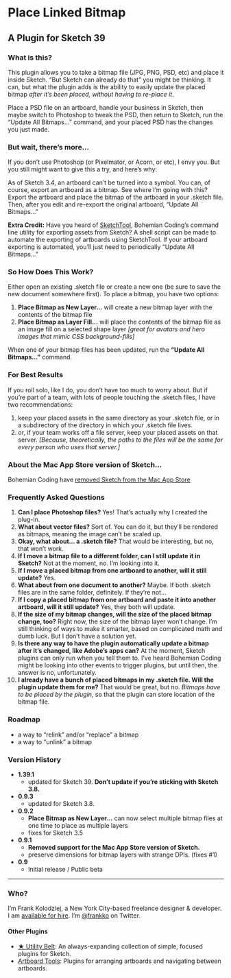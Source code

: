# Place Linked Bitmap
## A Plugin for Sketch 39

### What is this?

This plugin allows you to take a bitmap file (JPG, PNG, PSD, etc) and place it inside Sketch. “But Sketch can already do that” you might be thinking. It can, but what the plugin adds is the ability to easily update the placed bitmap _after it’s been placed, without having to re-place it_.

Place a PSD file on an artboard, handle your business in Sketch, then maybe switch to Photoshop to tweak the PSD, then return to Sketch, run the “Update All Bitmaps…” command, and your placed PSD has the changes you just made.

### But wait, there’s more…

If you don’t use Photoshop (or Pixelmator, or Acorn, or etc), I envy you. But you still might want to give this a try, and here’s why:

As of Sketch 3.4, an artboard can’t be turned into a symbol. You can, of course, export an artboard as a bitmap. See where I’m going with this? Export the artboard and place the bitmap of the artboard in your .sketch file. Then, after you edit and re-export the original artboard, “Update All Bitmaps…”

**Extra Credit:** Have you heard of [SketchTool](http://www.sketchapp.com/tool/), Bohemian Coding’s command line utility for exporting assets from Sketch? A shell script can be made to automate the exporting of artboards using SketchTool. If your artboard exporting is automated, you’ll just need to periodically “Update All Bitmaps…”

### So How Does This Work?

Either open an existing .sketch file or create a new one (be sure to save the new document somewhere first). To place a bitmap, you have two options:

1. **Place Bitmap as New Layer…** will create a new bitmap layer with the contents of the bitmap file
2. **Place Bitmap as Layer Fill…** will place the contents of the bitmap file as an image fill on a selected shape layer *[great for avatars and hero images that mimic CSS background-fills]*

When one of your bitmap files has been updated, run the **“Update All Bitmaps…”** command.

### For Best Results

If you roll solo, like I do, you don’t have too much to worry about. But if you’re part of a team, with lots of people touching the .sketch files, I have two recommendations:

1. keep your placed assets in the same directory as your .sketch file, or in a subdirectory of the directory in which your .sketch file lives. 
2. or, if your team works off a file server, keep your placed assets on that server. *[Because, theoretically, the paths to the files will be the same for every person who uses that server.]*


### About the Mac App Store version of Sketch…

Bohemian Coding have [removed Sketch from the Mac App Store](http://blog.sketchapp.com/post/134322691555/leaving-the-mac-app-store)

### Frequently Asked Questions

1. **Can I place Photoshop files?** Yes! That’s actually why I created the plug-in.
1. **What about vector files?** Sort of. You can do it, but they’ll be rendered as bitmaps, meaning the image can’t be scaled up.
1. **Okay, what about... a .sketch file?** That would be interesting, but no, that won’t work.
1. **If I move a bitmap file to a different folder, can I still update it in Sketch?** Not at the moment, no. I’m looking into it.
1. **If I move a placed bitmap from one artboard to another, will it still update?** Yes.
1. **What about from one document to another?** Maybe. If both .sketch files are in the same folder, definitely. If they’re not... 
1. **If I copy a placed bitmap from one artboard and paste it into another artboard, will it still update?** Yes, they both will update.
1. **If the size of my bitmap changes, will the size of the placed bitmap change, too?** Right now, the size of the bitmap layer won’t change. I’m still thinking of ways to make it smarter, based on complicated math and dumb luck. But I don’t have a solution yet.
1. **Is there any way to have the plugin automatically update a bitmap after it’s changed, like Adobe’s apps can?** At the moment, Sketch plugins can only run when you tell them to. I’ve heard Bohemian Coding might be looking into other events to trigger plugins, but until then, the answer is no, unfortunately.
1. **I already have a bunch of placed bitmaps in my .sketch file. Will the plugin update them for me?** That would be great, but no. *Bitmaps have to be placed by the plugin*, so that the plugin can store location of the bitmap file.

### Roadmap

- a way to “relink” and/or “replace” a bitmap
- a way to “unlink” a bitmap

### Version History

- **1.39.1**
  - updated for Sketch 39. **Don’t update if you’re sticking with Sketch 3.8.**
- **0.9.3**
  - updated for Sketch 3.8.
- **0.9.2**
  - **Place Bitmap as New Layer…** can now select multiple bitmap files at one time to place as multiple layers
  - fixes for Sketch 3.5
- **0.9.1**
  - **Removed support for the Mac App Store version of Sketch.**
  - preserve dimensions for bitmap layers with strange DPIs. (fixes #1)
- **0.9**
  - Initial release / Public beta

* * * 

### Who?

I’m Frank Kolodziej, a New York City-based freelance designer & developer. I am [available for hire](http://kolo.io/). I’m [@frankko](https://twitter.com/frankko) on Twitter.

#### Other Plugins

- [★ Utility Belt](https://github.com/frankko/UtilityBelt): An always-expanding collection of simple, focused plugins for Sketch.
- [Artboard Tools](https://github.com/frankko/Artboard-Tools): Plugins for arranging artboards and navigating between artboards.